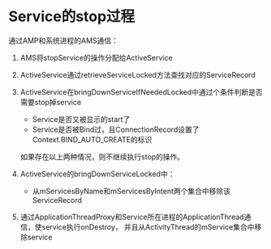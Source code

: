 #   Service的stop过程

通过AMP和系统进程的AMS通信：
1.  AMS将stopService的操作分配给ActiveService
2.  ActiveService通过retrieveServiceLocked方法查找对应的ServiceRecord
3.  ActiveService在bringDownServiceIfNeededLocked中通过个条件判断是否需要stop掉service
    *   Service是否又被显示的start了
    *   Service是否被Bind过，且ConnectionRecord设置了Context.BIND_AUTO_CREATE的标识

    如果存在以上两种情况，则不继续执行stop的操作。
4.  ActiveService的bringDownServiceLocked中：
    *   从mServicesByName和mServicesByIntent两个集合中移除该ServiceRecord
5.  通过ApplicationThreadProxy和Service所在进程的ApplicationThread通信，使service执行onDestroy，
    并且从ActivityThread的mService集合中移除service